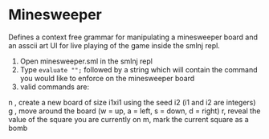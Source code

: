 # Minesweeper
Defines a context free grammar for manipulating a minesweeper board and an asscii art UI for live playing of the game inside the smlnj repl. 

1. Open minesweeper.sml in the smlnj repl
2. Type `evaluate "";` followed by a string which will contain the command you would like to enforce on the minesweeper board
3. valid commands are:

  n <i1> <i2>, create a new board of size i1xi1 using the seed i2 (i1 and i2 are integers)
  g <some string of characters containing wasd>, move around the board (w = up, a = left, s = down, d = right)
  r, reveal the value of the square you are currently on
  m, mark the current square as a bomb

